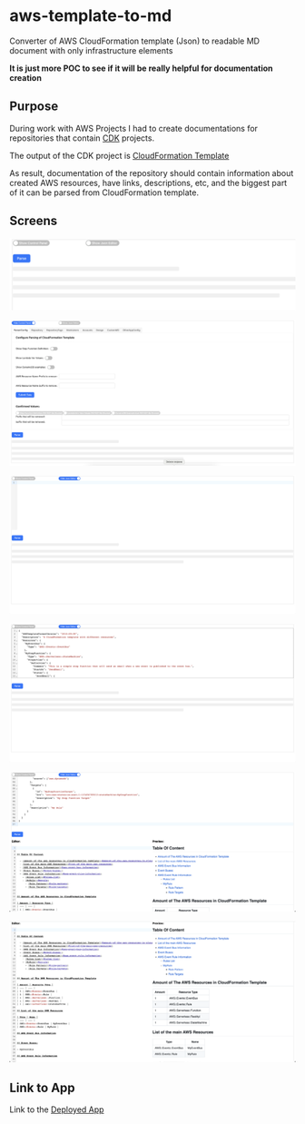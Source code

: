 # aws-template-to-md
Converter of AWS CloudFormation template (Json) to readable MD document with only infrastructure elements

**It is just more POC to see if it will be really helpful for documentation creation**

## Purpose

During work with AWS Projects I had to create documentations for repositories that
contain [CDK](https://docs.aws.amazon.com/cdk/) projects.

The output of the CDK project is [CloudFormation Template](https://docs.aws.amazon.com/cloudformation/)

As result, documentation of the repository should contain information about created AWS resources, have links,
descriptions, etc, and the biggest part of it can be parsed from CloudFormation template.

## Screens

![example](docs/ui_example-1.png)

![example](docs/ui_example-2.png)

![example](docs/ui_example-3.png)

![example](docs/ui_example-4.png)

![example](docs/ui_example-5.png)

![example](docs/ui_example-6.png)

## Link to App

Link to the [Deployed App](https://sanyokkua.github.io/aws-template-to-md/)